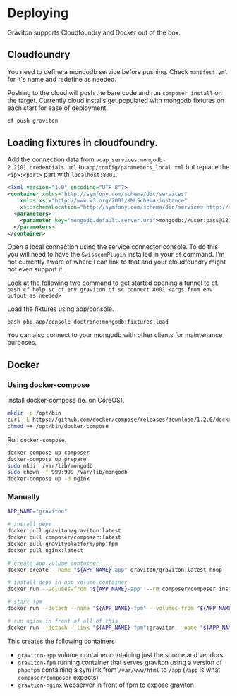 # Deploying

Graviton supports Cloudfoundry and Docker out of the box.

## Cloudfoundry 

You need to define a mongodb service before pushing. Check ``manifest.yml`` for it's name and
redefine as needed.

Pushing to the cloud will push the bare code and run ``composer install`` on the target. 
Currently cloud installs get populated with mongodb fixtures on each start for ease of deployment.

```bash
cf push graviton
```

## Loading fixtures in cloudfoundry.

Add the connection data from ``vcap_services.mongodb-2.2[0].credentials.url``
to ``app/config/parameters_local.xml`` but replace the ``<ip>:<port>``
part with ``localhost:8001``.

```xml
<?xml version="1.0" encoding="UTF-8"?>
<container xmlns="http://symfony.com/schema/dic/services"
    xmlns:xsi="http://www.w3.org/2001/XMLSchema-instance"
    xsi:schemaLocation="http://symfony.com/schema/dic/services http://symfony.com/schema/dic/services/services-1.0.xsd">
  <parameters>
    <parameter key="mongodb.default.server.uri">mongodb://user:pass@127.0.0.1:8001/db</parameter>
  </parameters>
</container>
```

Open a local connection using the service connector console.  To
do this you will need to have the ``SwisscomPlugin`` installed in
your ``cf`` command. I'm not currently aware of where I can link to
that and your cloudfoundry might not even support it. 

Look at the following two command to get started opening a tunnel
to cf.
``bash
cf help sc
cf env graviton
cf sc connect 8001 <args from env output as needed>
``

Load the fixtures using app/console.

``bash
php app/console doctrine:mongodb:fixtures:load
``

You can also connect to your mongodb with other clients for maintenance
purposes.

## Docker

### Using docker-compose

Install docker-compose (ie. on CoreOS).

```bash
mkdir -p /opt/bin
curl -L https://github.com/docker/compose/releases/download/1.2.0/docker-compose-`uname -s`-`uname -m` > /opt/bin/docker-compose
chmod +x /opt/bin/docker-compose 
```

Run ``docker-compose``.

```bash
docker-compose up composer
docker-compose up prepare
sudo mkdir /var/lib/mongodb
sudo chown -f 999:999 /var/lib/mongodb
docker-compose up -d nginx
```

### Manually

```bash
APP_NAME="graviton"

# install deps
docker pull graviton/graviton:latest
docker pull composer/composer:latest
docker pull gravityplatform/php-fpm
docker pull nginx:latest

# create app volume container
docker create --name "${APP_NAME}-app" graviton/graviton:latest noop

# install deps in app volume container
docker run --volumes-from "${APP_NAME}-app" --rm composer/composer install --ignore-platform-reqs

# start fpm 
docker run --detach --name "${APP_NAME}-fpm" --volumes-from "${APP_NAME}-app" gravityplatform/php-fpm

# run nginx in front of all of this
docker run --detach --link "${APP_NAME}-fpm":graviton --name "${APP_NAME}-nginx" --publish 80 nginx:latest
```

This creates the following containers

* ``graviton-app`` volume container containing just the source and vendors
* ``graviton-fpm`` running container that serves graviton using a version of ``php:fpm`` containing a symlink from ``/var/www/html`` to ``/app`` (``/app`` is what ``composer/composer`` expects)
* ``gravtion-nginx`` webserver in front of fpm to expose graviton
